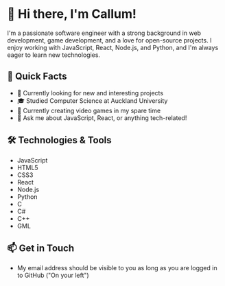 # 👋 Hi there, I'm Callum!

I'm a passionate software engineer with a strong background in web development, game development, and a love for open-source projects. I enjoy working with JavaScript, React, Node.js, and Python, and I'm always eager to learn new technologies.

## 🚀 Quick Facts

- 💼 Currently looking for new and interesting projects
- 🎓 Studied Computer Science at Auckland University
- 🌱 Currently creating video games in my spare time
- 💬 Ask me about JavaScript, React, or anything tech-related!

## 🛠️ Technologies & Tools

- JavaScript
- HTML5
- CSS3
- React
- Node.js
- Python
- C
- C#
- C++
- GML

## 📫 Get in Touch

- My email address should be visible to you as long as you are logged in to GitHub ("On your left")

<!---
CalsTechnology/CalsTechnology is a ✨ special ✨ repository because its `README.md` (this file) appears on your GitHub profile.
You can click the Preview link to take a look at your changes.
--->
